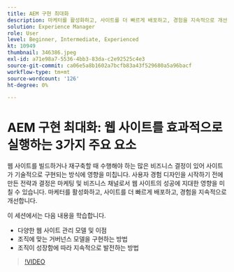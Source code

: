 ```yaml
---
title: AEM 구현 최대화
description: 마케터를 활성화하고, 사이트를 더 빠르게 배포하고, 경험을 지속적으로 개선합니다.
solution: Experience Manager
role: User
level: Beginner, Intermediate, Experienced
kt: 10949
thumbnail: 346386.jpeg
exl-id: a71e98a7-5536-4bb3-83da-c2e92525c4e3
source-git-commit: ca06e5a8b1602a7bcfb83a43f529680a5a96bacf
workflow-type: tm+mt
source-wordcount: '126'
ht-degree: 0%

---
```


# AEM 구현 최대화: 웹 사이트를 효과적으로 실행하는 3가지 주요 요소

웹 사이트를 빌드하거나 재구축할 때 수행해야 하는 많은 비즈니스 결정이 있어 사이트가 기술적으로 구현되는 방식에 영향을 미칩니다. 사용자 경험 디자인을 시작하기 전에 만든 전략과 결정은 마케팅 및 비즈니스 채널로서 웹 사이트의 성공에 지대한 영향을 미칠 수 있습니다.  마케터를 활성화하고, 사이트를 더 빠르게 배포하고, 경험을 지속적으로 개선합니다.

이 세션에서는 다음 내용을 학습합니다.

* 다양한 웹 사이트 관리 모델 및 이점
* 조직에 맞는 거버넌스 모델을 구현하는 방법
* 조직이 성장함에 따라 지속적으로 발전하는 방법

>[!VIDEO](https://video.tv.adobe.com/v/346386/?quality=12&learn=on)
